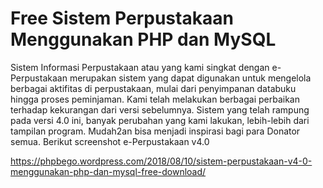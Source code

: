 # Free Sistem Perpustakaan Menggunakan PHP dan MySQL

Sistem Informasi Perpustakaan atau yang kami singkat dengan e-Perpustakaan merupakan sistem yang dapat digunakan untuk mengelola berbagai aktifitas di perpustakaan, mulai dari penyimpanan databuku hingga proses peminjaman. Kami telah melakukan berbagai perbaikan terhadap kekurangan dari versi sebelumnya. Sistem yang telah rampung pada versi 4.0 ini, banyak perubahan yang kami lakukan, lebih-lebih dari tampilan program. Mudah2an bisa menjadi inspirasi bagi para Donator semua. Berikut screenshot e-Perpustakaan v4.0

https://phpbego.wordpress.com/2018/08/10/sistem-perpustakaan-v4-0-menggunakan-php-dan-mysql-free-download/
